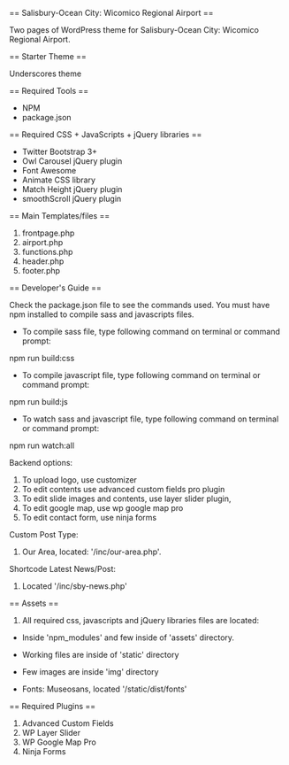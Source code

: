 == Salisbury-Ocean City: Wicomico Regional Airport ==

Two pages of WordPress theme for Salisbury-Ocean City: Wicomico Regional Airport.

== Starter Theme ==

Underscores theme

== Required Tools ==

* NPM
* package.json

== Required CSS + JavaScripts + jQuery libraries ==

* Twitter Bootstrap 3+
* Owl Carousel jQuery plugin
* Font Awesome
* Animate CSS library
* Match Height jQuery plugin
* smoothScroll jQuery plugin


== Main Templates/files ==

1. frontpage.php
2. airport.php
3. functions.php
4. header.php
5. footer.php

== Developer's Guide ==

Check the package.json file to see the commands used. You must have npm installed to compile sass and javascripts files.

* To compile sass file, type following command on terminal or command prompt:

npm run build:css

* To compile javascript file, type following command on terminal or command prompt:

npm run build:js

* To watch sass and javascript file, type following command on terminal or command prompt:

npm run watch:all


Backend options:

1. To upload logo, use customizer
2. To edit contents use advanced custom fields pro plugin
3. To edit slide images and contents, use layer slider plugin,
4. To edit google map, use wp google map pro
5. To edit contact form, use ninja forms


Custom Post Type:

1. Our Area, located: '/inc/our-area.php'.

Shortcode Latest News/Post: 

1. Located '/inc/sby-news.php'

== Assets ==

1. All required css, javascripts and jQuery libraries files are located:

* Inside 'npm_modules' and few inside of 'assets' directory.

* Working files are inside of 'static' directory

* Few images are inside 'img' directory

* Fonts: Museosans, located '/static/dist/fonts'


== Required Plugins ==

1. Advanced Custom Fields
2. WP Layer Slider
3. WP Google Map Pro
4. Ninja Forms